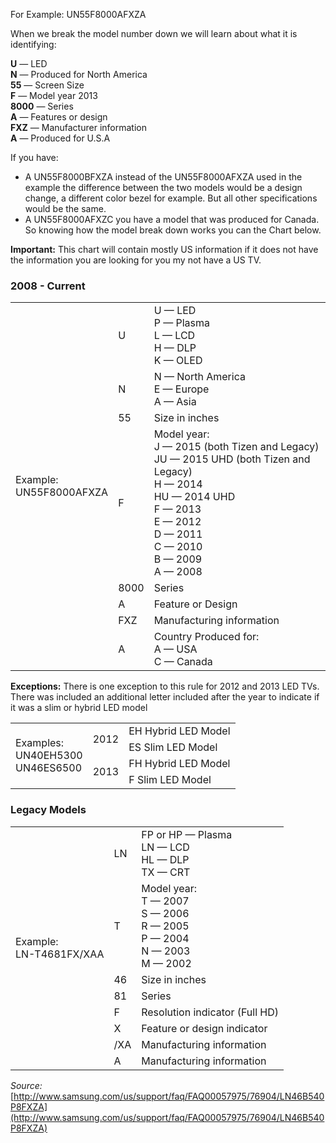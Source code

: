 For Example: UN55F8000AFXZA

When we break the model number down we will learn about what it is identifying:

**U** — LED  
**N** — Produced for North America  
**55** — Screen Size  
**F** — Model year 2013  
**8000** — Series  
**A** — Features or design  
**FXZ** — Manufacturer information  
**A** — Produced for U.S.A  

If you have:

* A UN55F8000BFXZA instead of the UN55F8000AFXZA used in the example the difference between the two models would be a design change, a different color bezel for example. But all other specifications would be the same.
* A UN55F8000AFXZC you have a model that was produced for Canada.
So knowing how the model break down works you can the Chart below.

**Important:** This chart will contain mostly US information if it does not have the information you are looking for you my not have a US TV.

### 2008 - Current

<table>
  <tbody>
    <tr>
      <td rowspan="8">Example:<br/>
UN55F8000AFXZA</td>
      <td>U</td>
      <td>U — LED<br/>
P — Plasma<br/>
L — LCD<br/>
H — DLP<br/>
K — OLED</td>
    </tr>
    <tr>
      <td>N</td>
      <td>N — North America<br/>
E — Europe<br/>
A — Asia</td>
    </tr>
    <tr>
      <td>55</td>
      <td>Size in inches</td>
    </tr>
    <tr>
      <td>F</td>
      <td>Model year:<br/>
J — 2015 (both Tizen and Legacy)<br/>
JU — 2015 UHD (both Tizen and Legacy)<br/>
H — 2014<br/>
HU — 2014 UHD<br/>
F — 2013<br/>
E — 2012<br/>
D — 2011<br/>
C — 2010<br/>
B — 2009<br/>
A — 2008</td>
    </tr>
    <tr>
      <td>8000</td>
      <td>Series</td>
    </tr>
    <tr>
      <td>A</td>
      <td>Feature or Design</td>
    </tr>
    <tr>
      <td>FXZ</td>
      <td>Manufacturing information</td>
    </tr>
    <tr>
      <td>A</td>
      <td>Country Produced for:<br/>
A — USA<br/>
C — Canada</td>
    </tr>
  </tbody>
</table>

**Exceptions:** There is one exception to this rule for 2012 and 2013 LED TVs. There was included an additional letter included after the year to indicate if it was a slim or hybrid LED model

<table>
  <tbody>
    <tr>
      <td rowspan="4">Examples:<br/>
UN40EH5300<br/>
UN46ES6500</td>
      <td rowspan="2">2012</td>
      <td>EH Hybrid LED Model</td>
    </tr>
    <tr>
      <td>ES Slim  LED Model</td>
    </tr>
    <tr>
      <td rowspan="2">2013</td>
      <td>FH Hybrid LED Model</td>
    </tr>
    <tr>
      <td>F Slim LED Model</td>
    </tr>
  </tbody>
</table>

### Legacy Models

<table>
  <tbody>
    <tr>
      <td rowspan="8">Example:<br/>
LN-T4681FX/XAA</td>
      <td>LN</td>
      <td>FP or HP — Plasma<br/>
LN — LCD<br/>
HL — DLP<br/>
TX — CRT</td>
    </tr>
    <tr>
      <td>T</td>
      <td>Model year:<br/>
T — 2007<br/>
S — 2006<br/>
R — 2005<br/>
P — 2004<br/>
N — 2003<br/>
M — 2002</td>
    </tr>
    <tr>
      <td>46</td>
      <td>Size in inches</td>
    </tr>
    <tr>
      <td>81</td>
      <td>Series</td>
    </tr>
    <tr>
      <td>F</td>
      <td>Resolution indicator (Full HD)</td>
    </tr>
    <tr>
      <td>X</td>
      <td>Feature or design indicator</td>
    </tr>
    <tr>
      <td>/XA</td>
      <td>Manufacturing information</td>
    </tr>
    <tr>
      <td>A</td>
      <td>Manufacturing information</td>
    </tr>
  </tbody>
</table>

_Source:_ [http://www.samsung.com/us/support/faq/FAQ00057975/76904/LN46B540P8FXZA](http://www.samsung.com/us/support/faq/FAQ00057975/76904/LN46B540P8FXZA)
